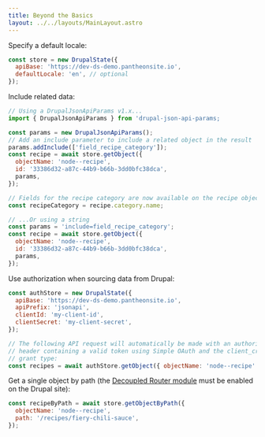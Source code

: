 ```yaml
---
title: Beyond the Basics
layout: ../../layouts/MainLayout.astro
---
```


Specify a default locale:

```js
const store = new DrupalState({
  apiBase: 'https://dev-ds-demo.pantheonsite.io',
  defaultLocale: 'en', // optional
});
```

Include related data:

```js
// Using a DrupalJsonApiParams v1.x...
import { DrupalJsonApiParams } from 'drupal-json-api-params;

const params = new DrupalJsonApiParams();
// Add an include parameter to include a related object in the result
params.addInclude(['field_recipe_category']);
const recipe = await store.getObject({
  objectName: 'node--recipe',
  id: '33386d32-a87c-44b9-b66b-3dd0bfc38dca',
  params,
});

// Fields for the recipe category are now available on the recipe object.
const recipeCategory = recipe.category.name;
```

```js
// ...Or using a string
const params = 'include=field_recipe_category';
const recipe = await store.getObject({
  objectName: 'node--recipe',
  id: '33386d32-a87c-44b9-b66b-3dd0bfc38dca',
  params,
});
```

Use authorization when sourcing data from Drupal:

```js
const authStore = new DrupalState({
  apiBase: 'https://dev-ds-demo.pantheonsite.io',
  apiPrefix: 'jsonapi',
  clientId: 'my-client-id',
  clientSecret: 'my-client-secret',
});

// The following API request will automatically be made with an authorization
// header containing a valid token using Simple OAuth and the client_credentials
// grant type:
const recipes = await authStore.getObject({ objectName: 'node--recipe' });
```

Get a single object by path (the
[Decoupled Router module](https://www.drupal.org/project/decoupled_router) must
be enabled on the Drupal site):

```js
const recipeByPath = await store.getObjectByPath({
  objectName: 'node--recipe',
  path: '/recipes/fiery-chili-sauce',
});
```
